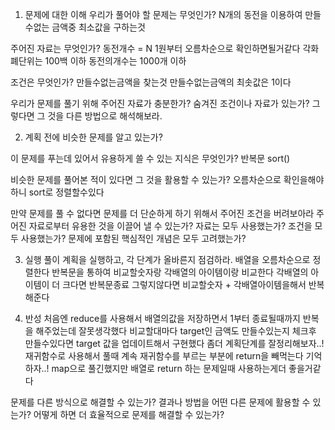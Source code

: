 1. 문제에 대한 이해
우리가 풀어야 할 문제는 무엇인가?
    N개의 동전을 이용하여 만들수없는 금액중 최소값을 구하는것

주어진 자료는 무엇인가?
    동전개수 = N
    1원부터 오름차순으로 확인하면될거같다
    각화폐단위는 100백 이하
    동전의개수는 1000개 이하

조건은 무엇인가?
    만들수없는금액을 찾는것
    만들수없는금액의 최솟값은 1이다

우리가 문제를 풀기 위해 주어진 자료가 충분한가?
숨겨진 조건이나 자료가 있는가? 그렇다면 그 것을 다른 방법으로 해석해보라.

2. 계획
전에 비슷한 문제를 알고 있는가?

이 문제를 푸는데 있어서 유용하게 쓸 수 있는 지식은 무엇인가?
    반복문
    sort()

비슷한 문제를 풀어본 적이 있다면 그 것을 활용할 수 있는가?
    오름차순으로 확인을해야하니 sort로 정렬할수있다

만약 문제를 풀 수 없다면 문제를 더 단순하게 하기 위해서 주어진 조건을 버려보아라
주어진 자료로부터 유용한 것을 이끌어 낼 수 있는가?
자료는 모두 사용했는가?
조건을 모두 사용했는가?
문제에 포함된 핵심적인 개념은 모두 고려했는가?

3. 실행
풀이 계획을 실행하고, 각 단계가 올바른지 점검하라.
    배열을 오름차순으로 정렬한다
    반복문을 통하여 비교할숫자랑 각배열의 아이템이랑 비교한다
    각배열의 아이템이 더 크다면 반복문종료
    그렇지않다면 비교할숫자 + 각배열아이템을해서 반복해준다

4. 반성
처음엔 reduce를 사용해서 배열의값을 저장하면서 1부터 종료될때까지 반복을 해주었는데 잘못생각했다
비교할대마다 target인 금액도 만들수있는지 체크후 만들수있다면 target 값을 업데이트해서 구현했다
좀더 계획단계를 잘정리해보자..!
재귀함수로 사용해서 풀때 계속 재귀함수를 부르는 부분에 return을 빼먹는다 기억하자..!
map으로 풀긴했지만 배열로 return 하는 문제일때 사용하는게더 좋을거같다

문제를 다른 방식으로 해결할 수 있는가?
결과나 방법을 어떤 다른 문제에 활용할 수 있는가?
어떻게 하면 더 효율적으로 문제를 해결할 수 있는가?
